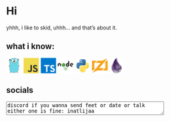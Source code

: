 <!DOCTYPE html>
<html lang="en">
<head>
<meta charset="UTF-8">
<title>Profile</title>
</head>
<body>

<h1>Hi</h1>
<p>yhhh, i like to skid, uhhh... and that’s about it.</p>

<h2>what i know:</h2>
<p>
  <a target="_blank" href="https://raw.githubusercontent.com/devicons/devicon/master/icons/go/go-original.svg" style="display: inline-block;">
    <img src="https://raw.githubusercontent.com/devicons/devicon/master/icons/go/go-original.svg" alt="Go" width="42" height="42">
  </a>
  <a target="_blank" href="https://raw.githubusercontent.com/devicons/devicon/master/icons/javascript/javascript-original.svg" style="display: inline-block;">
    <img src="https://raw.githubusercontent.com/devicons/devicon/master/icons/javascript/javascript-original.svg" alt="JavaScript" width="42" height="42">
  </a>
  <a target="_blank" href="https://raw.githubusercontent.com/devicons/devicon/master/icons/typescript/typescript-original.svg" style="display: inline-block;">
    <img src="https://raw.githubusercontent.com/devicons/devicon/master/icons/typescript/typescript-original.svg" alt="TypeScript" width="42" height="42">
  </a>
  <a target="_blank" href="https://raw.githubusercontent.com/devicons/devicon/master/icons/nodejs/nodejs-original-wordmark.svg" style="display: inline-block;">
    <img src="https://raw.githubusercontent.com/devicons/devicon/master/icons/nodejs/nodejs-original-wordmark.svg" alt="Node.js" width="42" height="42">
  </a>
  <a target="_blank" href="https://raw.githubusercontent.com/devicons/devicon/master/icons/python/python-original.svg" style="display: inline-block;">
    <img src="https://raw.githubusercontent.com/devicons/devicon/master/icons/python/python-original.svg" alt="Python" width="42" height="42">
  </a>
  <a target="_blank" href="https://raw.githubusercontent.com/devicons/devicon/master/icons/zig/zig-original.svg" style="display: inline-block;">
    <img src="https://raw.githubusercontent.com/devicons/devicon/master/icons/zig/zig-original.svg" alt="Zig" width="42" height="42">
  </a>
  <a target="_blank" href="https://raw.githubusercontent.com/devicons/devicon/master/icons/elixir/elixir-original.svg" style="display: inline-block;">
    <img src="https://raw.githubusercontent.com/devicons/devicon/master/icons/elixir/elixir-original.svg" alt="Elixir" width="42" height="42">
  </a>
</p>

<h2>socials</h2>
<textarea rows="2" cols="50" readonly>discord if you wanna send feet or date or talk either one is fine: inatlijaa</textarea>

</body>
</html>
